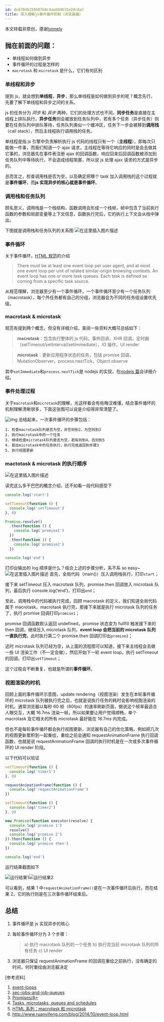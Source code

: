 ```yaml
---
id: dc678db259507b0c4aeb94631e2dc8a7
title: 深入理解js事件循环机制（浏览器篇）
---
```


本文转载非原创，感谢[lynnelv](http://lynnelv.github.io/)

## 抛在前面的问题：

- 单线程如何做到异步
- 事件循环的过程是怎样的
- `macrotask` 和 `microtask` 是什么，它们有何区别

### 单线程和异步

提到 js，就会想到**单线程**，**异步**，那么单线程是如何做到异步的呢？概念先行，先要了解下单线程和异步之间的关系。

js 的任务分为 _同步_ 和 _异步_ 两种，它们的处理方式也不同，**同步任务**是直接在主线程上排队执行，**异步任务**则会被放到任务队列中，若有多个任务（异步任务）则要在任务队列中排队等待，任务队列类似一个缓冲区，任务下一步会被移到**调用栈**（call stack），然后主线程执行调用栈的任务。

单线程是指 js 引擎中负责解析执行 js 代码的线程只有一个（**主线程**），即每次只能做一件事，而我们知道一个 ajax 请求，主线程在等待它响应的同时是会去做其它事的，浏览器先在事件表注册 ajax 的回调函数，响应回来后回调函数被添加到任务队列中等待执行，不会造成线程阻塞，所以说 js 处理 ajax 请求的方式是异步的。

总而言之，检查调用栈是否为空，以及确定把哪个 task 加入调用栈的这个过程就是**事件循环**，而**js 实现异步的核心就是事件循环**。

### 调用栈和任务队列

顾名思义，调用栈是一个栈结构，函数调用会形成一个栈帧，帧中包含了当前执行函数的参数和局部变量等上下文信息，函数执行完后，它的执行上下文会从栈中弹出。

下图就是调用栈和任务队列的关系图
![在这里插入图片描述](https://img-blog.csdnimg.cn/20191018103714842.png?x-oss-process=image/watermark,type_ZmFuZ3poZW5naGVpdGk,shadow_10,text_aHR0cHM6Ly9ibG9nLmNzZG4ubmV0L21lbmdzaGFuZzUyOQ==,size_16,color_FFFFFF,t_70)

### 事件循环

关于事件循环，[HTML 规范](https://www.w3.org/TR/html5/webappapis.html#event-loop)的介绍

> There must be at least one event loop per user agent, and at most one event loop per unit of related similar-origin browsing contexts.
> An event loop has one or more task queues.
> Each task is defined as coming from a specific task source.

从规范理解，浏览器至少有一个事件循环，一个事件循环至少有一个任务队列（macrotask），每个外任务都有自己的分组，浏览器会为不同的任务组设置优先级。

### macrotask & microtask

规范有提到两个概念，但没有详细介绍，查阅一些资料大概可总结如下：

> **macrotask**：包含执行整体的 js 代码，事件回调，XHR 回调，定时器（setTimeout/setInterval/setImmediate），IO 操作，UI render

> **microtask**：更新应用程序状态的任务，包括 promise 回调，MutationObserver，process.nextTick，Object.observe

其中`setImmediate`和`process.nextTick`是 nodejs 的实现，在[nodejs 篇](http://lynnelv.github.io/js-event-loop-nodejs)会详细介绍。

### 事件处理过程

关于`macrotask`和`microtask`的理解，光这样看会有些晦涩难懂，结合事件循坏的机制理解清晰很多，下面这张图可以说是介绍得非常清楚了。

![img](https://imgconvert.csdnimg.cn/aHR0cDovL2x5bm5lbHYuZ2l0aHViLmlvL2ltZy9hcnRpY2xlL2V2ZW50LWxvb3AvZXZlbnQtbG9vcC5qcGc?x-oss-process=image/format,png)
总结起来，一次事件循环的步骤包括：

```
1. 检查macrotask队列是否为空，非空则到2，为空则到3
2. 执行macrotask中的一个任务
3. 继续检查microtask队列是否为空，若有则到4，否则到5
4. 取出microtask中的任务执行，执行完成返回到步骤3
5. 执行视图更新
```

### mactotask & microtask 的执行顺序

![在这里插入图片描述](https://img-blog.csdnimg.cn/20191018102650256.png?x-oss-process=image/watermark,type_ZmFuZ3poZW5naGVpdGk,shadow_10,text_aHR0cHM6Ly9ibG9nLmNzZG4ubmV0L21lbmdzaGFuZzUyOQ==,size_16,color_FFFFFF,t_70)

读完这么多干巴巴的概念介绍，还不如看一段代码感受下

```javascript
console.log('start')

setTimeout(function () {
  console.log('setTimeout')
}, 0)

Promise.resolve()
  .then(function () {
    console.log('promise1')
  })
  .then(function () {
    console.log('promise2')
  })

console.log('end')
```

打印台输出的 log 顺序是什么？结合上述的步骤分析，系不系 so easy~
![在这里插入图片描述](https://img-blog.csdnimg.cn/20191018102722223.gif)
首先，全局代码（main()）压入调用栈执行，打印`start`；

接下来 setTimeout 压入 macrotask 队列，promise.then 回调放入 microtask 队列，最后执行 console.log(‘end’)，打印出`end`；

至此，调用栈中的代码被执行完成，回顾 macrotask 的定义，我们知道全局代码属于 macrotask，macrotask 执行完，那接下来就是执行 microtask 队列的任务了，执行 promise 回调打印`promise1`；

promise 回调函数默认返回 undefined，promise 状态变为 fullfill 触发接下来的 then 回调，继续压入 microtask 队列，**event loop 会把当前的 microtask 队列一直执行完**，此时执行第二个 promise.then 回调打印出`promise2`；

这时 microtask 队列已经为空，从上面的流程图可以知道，接下来主线程会去做一些 UI 渲染工作（不一定会做），然后开始下一轮 event loop，执行 setTimeout 的回调，打印出`setTimeout`；

这个过程会不断重复，也就是所谓的**事件循环**。

### 视图渲染的时机

回顾上面的事件循环示意图，update rendering（视图渲染）发生在本轮事件循环的 microtask 队列被执行完之后，也就是说执行任务的耗时会影响视图渲染的时机。通常浏览器以每秒 60 帧（60fps）的速率刷新页面，据说这个帧率最适合人眼交互，大概 16.7ms 渲染一帧，所以如果要让用户觉得顺畅，单个 macrotask 及它相关的所有 microtask 最好能在 16.7ms 内完成。

但也不是每轮事件循环都会执行视图更新，浏览器有自己的优化策略，例如把几次的视图更新累积到一起重绘，重绘之前会通知 requestAnimationFrame 执行回调函数，也就是说 requestAnimationFrame 回调的执行时机是在一次或多次事件循环的 UI render 阶段。

以下代码可以验证

```javascript
setTimeout(function () {
  console.log('timer1')
}, 0)

requestAnimationFrame(function () {
  console.log('requestAnimationFrame')
})

setTimeout(function () {
  console.log('timer2')
}, 0)

new Promise(function executor(resolve) {
  console.log('promise 1')
  resolve()
  console.log('promise 2')
}).then(function () {
  console.log('promise then')
})

console.log('end')
```

运行结果截图如下

![运行结果1](https://imgconvert.csdnimg.cn/aHR0cDovL2x5bm5lbHYuZ2l0aHViLmlvL2ltZy9hcnRpY2xlL2V2ZW50LWxvb3AvcmVxdWVzdEFuaW1hdGlvbkZyYW1lLXJ1bi1yZXN1bHQxLnBuZw?x-oss-process=image/format,png)![运行结果2](https://imgconvert.csdnimg.cn/aHR0cDovL2x5bm5lbHYuZ2l0aHViLmlvL2ltZy9hcnRpY2xlL2V2ZW50LWxvb3AvcmVxdWVzdEFuaW1hdGlvbkZyYW1lLXJ1bi1yZXN1bHQyLnBuZw?x-oss-process=image/format,png)

可以看到，结果 1 中`requestAnimationFrame()`是在一次事件循环后执行，而在结果 2，它的执行则是在三次事件循环结束后。

## 总结

1. 事件循环是 js 实现异步的核心

2. 每轮事件循环分为 3 个步骤：

   > a) 执行 macrotask 队列的一个任务
   > b) 执行完当前 microtask 队列的所有任务
   > c) UI render

3. 浏览器只保证 requestAnimationFrame 的回调在重绘之前执行，没有确定的时间，何时重绘由浏览器决定

[参考资料]

1. [event-loops](https://www.w3.org/TR/html5/webappapis.html#event-loops)
2. [sec-jobs-and-job-queues](http://ecma-international.org/ecma-262/6.0/#sec-jobs-and-job-queues)
3. [Promises/A+](https://promisesaplus.com/#notes)
4. [Tasks, microtasks, queues and schedules](https://jakearchibald.com/2015/tasks-microtasks-queues-and-schedules/?utm_source=html5weekly&utm_medium=email)
5. [HTML 系列：macrotask 和 microtask](https://zhuanlan.zhihu.com/p/24460769)
6. http://www.ruanyifeng.com/blog/2014/10/event-loop.html
